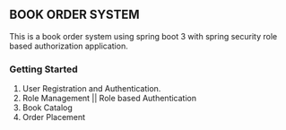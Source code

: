 ## BOOK ORDER SYSTEM ##
This is a book order system using spring boot 3 with spring security role based authorization application.
### Getting Started
1) User Registration and Authentication.
2) Role Management || Role based Authentication
3) Book Catalog
4) Order Placement
   
   

